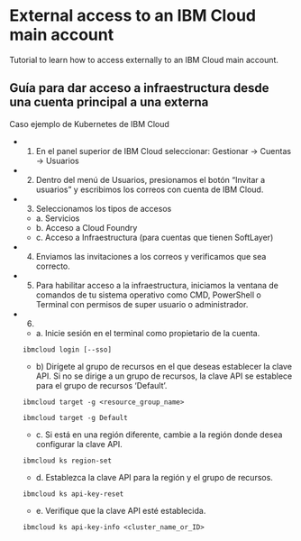 # External access to an IBM Cloud main account
Tutorial to learn how to access externally to an IBM Cloud main account.

## Guía para dar acceso a infraestructura desde una cuenta principal a una externa
Caso ejemplo de Kubernetes de IBM Cloud

* 1. En el panel superior de IBM Cloud seleccionar: 
Gestionar -> Cuentas -> Usuarios

* 2. Dentro del menú de Usuarios, presionamos el botón “Invitar a usuarios” y escribimos los correos con cuenta de IBM Cloud.

* 3. Seleccionamos los tipos de accesos
    * a. Servicios
    * b. Acceso a Cloud Foundry
    * c. Acceso a Infraestructura (para cuentas que tienen SoftLayer)

* 4. Enviamos las invitaciones a los correos y verificamos que sea correcto.

* 5. Para habilitar acceso a la infraestructura, iniciamos la ventana de comandos de tu sistema operativo como CMD, PowerShell o Terminal con permisos de super usuario o administrador.

* 6.	
    * a. Inicie sesión en el terminal como propietario de la cuenta.
    ```
    ibmcloud login [--sso]
    ```

    * b) Dirígete al grupo de recursos en el que deseas establecer la clave API. Si no se dirige a un grupo de recursos, la clave API se establece para el grupo de recursos ‘Default’.
    ```
    ibmcloud target -g <resource_group_name>
    ```
    ```
    ibmcloud target -g Default
    ```

    * c. Si está en una región diferente, cambie a la región donde desea configurar la clave API.
    ```
    ibmcloud ks region-set
    ```

    * d. Establezca la clave API para la región y el grupo de recursos.
    ```
    ibmcloud ks api-key-reset
    ```

    * e. Verifique que la clave API esté establecida.
    ```
    ibmcloud ks api-key-info <cluster_name_or_ID>
    ```